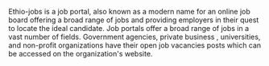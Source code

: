 Ethio-jobs is a job portal, also known as a modern name for an online job board offering a broad range of jobs and providing employers
in their quest to locate the ideal candidate. Job portals offer a broad range of jobs in a vast number of fields. 
Government agencies, private business , universities, and non-profit organizations have their open job vacancies 
posts which can be accessed on the organization's website.
